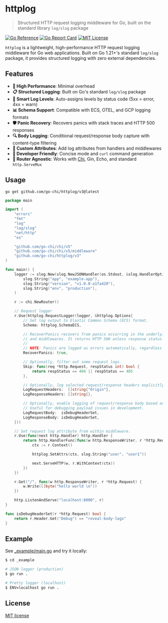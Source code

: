 # httplog

> Structured HTTP request logging middleware for Go, built on the standard library `log/slog` package

[![Go Reference](https://pkg.go.dev/badge/github.com/go-chi/httplog/v3.svg)](https://pkg.go.dev/github.com/go-chi/httplog/v3)
[![Go Report Card](https://goreportcard.com/badge/github.com/go-chi/httplog)](https://goreportcard.com/report/github.com/go-chi/httplog)
[![MIT License](https://img.shields.io/badge/license-MIT-blue.svg)](LICENSE)

`httplog` is a lightweight, high-performance HTTP request logging middleware for Go web applications. Built on Go 1.21+'s standard `log/slog` package, it provides structured logging with zero external dependencies.

## Features

- **🚀 High Performance**: Minimal overhead
- **📋 Structured Logging**: Built on Go's standard `log/slog` package
- **🎯 Smart Log Levels**: Auto-assigns levels by status code (5xx = error, 4xx = warn)
- **📊 Schema Support**: Compatible with ECS, OTEL, and GCP logging formats
- **🛡️ Panic Recovery**: Recovers panics with stack traces and HTTP 500 responses
- **🔍 Body Logging**: Conditional request/response body capture with content-type filtering
- **📝 Custom Attributes**: Add log attributes from handlers and middlewares
- **🎨 Developer Friendly**: Concise mode and `curl` command generation
- **🔗 Router Agnostic**: Works with [Chi](https://github.com/go-chi/chi), Gin, Echo, and standard `http.ServeMux`

## Usage

`go get github.com/go-chi/httplog/v3@latest`

```go
package main

import (
	"errors"
	"fmt"
	"log"
	"log/slog"
	"net/http"
	"os"

	"github.com/go-chi/chi/v5"
	"github.com/go-chi/chi/v5/middleware"
	"github.com/go-chi/httplog/v3"
)

func main() {
	logger := slog.New(slog.NewJSONHandler(os.Stdout, &slog.HandlerOptions{Level: slog.LogInfo})).With(
		slog.String("app", "example-app"),
		slog.String("version", "v1.0.0-a1fa420"),
		slog.String("env", "production"),
	)

	r := chi.NewRouter()

	// Request logger
	r.Use(httplog.RequestLogger(logger, &httplog.Options{
		// Set log output to Elastic Common Schema (ECS) format.
		Schema: httplog.SchemaECS,

		// RecoverPanics recovers from panics occurring in the underlying HTTP handlers
		// and middlewares. It returns HTTP 500 unless response status was already set.
		//
		// NOTE: Panics are logged as errors automatically, regardless of this setting.
		RecoverPanics: true,

		// Optionally, filter out some request logs.
		Skip: func(req *http.Request, respStatus int) bool {
			return respStatus == 404 || respStatus == 405
		},

		// Optionally, log selected request/response headers explicitly.
		LogRequestHeaders:  []string{"Origin"},
		LogResponseHeaders: []string{},

		// Optionally, enable logging of request/response body based on custom conditions.
		// Useful for debugging payload issues in development.
		LogRequestBody:  isDebugHeaderSet,
		LogResponseBody: isDebugHeaderSet,
	}))

	// Set request log attribute from within middleware.
	r.Use(func(next http.Handler) http.Handler {
		return http.HandlerFunc(func(w http.ResponseWriter, r *http.Request) {
			ctx := r.Context()

			httplog.SetAttrs(ctx, slog.String("user", "user1"))

			next.ServeHTTP(w, r.WithContext(ctx))
		})
	})

	r.Get("/", func(w http.ResponseWriter, r *http.Request) {
		w.Write([]byte("hello world \n"))
	})

	http.ListenAndServe("localhost:8000", r)
}

func isDebugHeaderSet(r *http.Request) bool {
	return r.Header.Get("Debug") == "reveal-body-logs"
}
```

## Example

See [_example/main.go](./_example/main.go) and try it locally:
```sh
$ cd _example

# JSON logger (production)
$ go run .

# Pretty logger (localhost)
$ ENV=localhost go run .
```

## License
[MIT license](./LICENSE)
